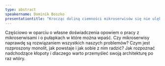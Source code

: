 ```yaml
---
type: abstract
speakername: Dominik Boszko
presentationtitle: "Krocząc doliną ciemności mikroserwisów się nie ulęknę"
---
```

Częściowo w oparciu o własne doświadczenia opowiem o pracy z mikroserwisami i o pułapkach w które można wpaść. Czy mikroserwisy naprawdę są rozwiązaniem wszystkich naszych problemów? Czym jest rozproszony monolit, jak powstaje i jak sobie z nim radzić? Jak rozpoznać nadchodzące kłopoty i dlaczego warto przemyśleć swoją architekturę po raz wtóry. 
